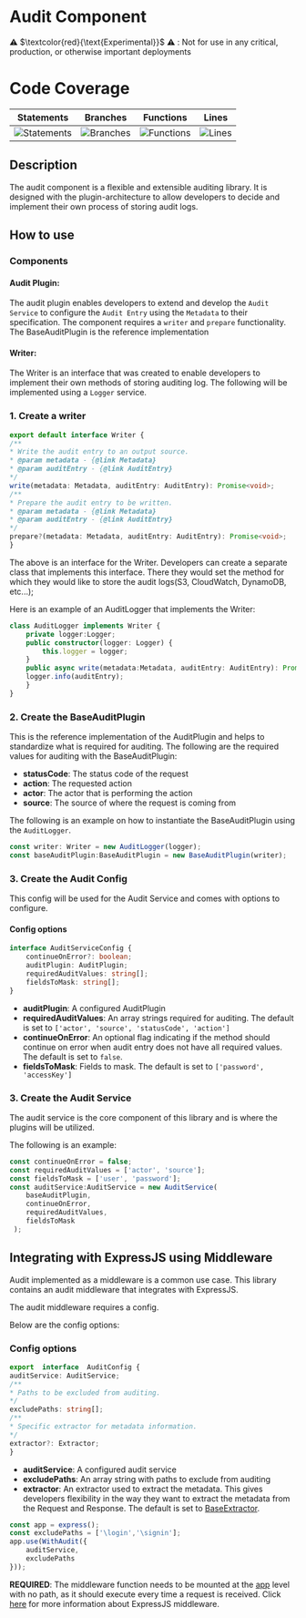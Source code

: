 # Audit Component 

⚠️ $\textcolor{red}{\text{Experimental}}$ ⚠️ : Not for use in any critical, production, or otherwise important deployments

# Code Coverage
| Statements                  | Branches                | Functions                 | Lines             |
| --------------------------- | ----------------------- | ------------------------- | ----------------- |
| ![Statements](https://img.shields.io/badge/statements-97.01%25-brightgreen.svg?style=flat) | ![Branches](https://img.shields.io/badge/branches-92.3%25-brightgreen.svg?style=flat) | ![Functions](https://img.shields.io/badge/functions-100%25-brightgreen.svg?style=flat) | ![Lines](https://img.shields.io/badge/lines-98.43%25-brightgreen.svg?style=flat) |

## Description
The audit component is a flexible and extensible auditing library. It is designed with the plugin-architecture to allow developers to decide and implement their own process of storing audit logs.

## How to use
### Components

#### Audit Plugin:
The audit plugin enables developers to extend and develop the `Audit Service` to configure the `Audit Entry` using the `Metadata` to their specification. The component requires a `writer` and `prepare` functionality. The BaseAuditPlugin is the reference implementation 

#### Writer:
The Writer is an interface that was created to enable developers to implement their own methods of storing auditing log. The following will be implemented using a `Logger` service.

### 1. Create a writer
```ts
export default interface Writer {  
/**  
* Write the audit entry to an output source.  
* @param metadata - {@link Metadata}  
* @param auditEntry - {@link AuditEntry}  
*/  
write(metadata: Metadata, auditEntry: AuditEntry): Promise<void>;  
/**  
* Prepare the audit entry to be written.  
* @param metadata - {@link Metadata}  
* @param auditEntry - {@link AuditEntry}  
*/  
prepare?(metadata: Metadata, auditEntry: AuditEntry): Promise<void>;  
}
```

The above is an interface for the Writer. Developers can create a separate class that implements this interface. There they would set the method for which they would like to store the audit logs(S3, CloudWatch, DynamoDB, etc...);  
  
Here is an example of an AuditLogger that implements the Writer:  
```ts
class AuditLogger implements Writer {  
    private logger:Logger;  
    public constructor(logger: Logger) {  
        this.logger = logger;  
    }  
    public async write(metadata:Metadata, auditEntry: AuditEntry): Promise<void> {  
    logger.info(auditEntry);  
    }  
}
```
### 2. Create the BaseAuditPlugin
This is the reference implementation of the AuditPlugin and helps to standardize what is required for auditing. The following are the required values for auditing with the BaseAuditPlugin:

- **statusCode**: The status code of the request
- **action**:  The requested action 
- **actor**:  The actor that is performing the action
- **source**:  The source of where the request is coming from

The following is an example on how to instantiate the BaseAuditPlugin using the `AuditLogger`.
```ts
const writer: Writer = new AuditLogger(logger);  
const baseAuditPlugin:BaseAuditPlugin = new BaseAuditPlugin(writer);
```

### 3. Create the Audit Config
This config will be used for the Audit Service and comes with options to configure.

#### Config options
```ts
interface AuditServiceConfig {
	continueOnError?: boolean;
	auditPlugin: AuditPlugin;
	requiredAuditValues: string[];
	fieldsToMask: string[];
}
```
- **auditPlugin**:  A configured AuditPlugin
- **requiredAuditValues**: An array strings required for auditing. The default is set to `['actor', 'source', 'statusCode', 'action']`
- **continueOnError**: An optional flag indicating if the method should continue on error when audit entry does not have all required values. The default is set to `false`.
- **fieldsToMask**: Fields to mask. The default is set to `['password', 'accessKey']`

### 3. Create the Audit Service
The audit service is the core component of this library and is where the plugins will be utilized.

The following is an example:
```ts
const continueOnError = false;
const requiredAuditValues = ['actor', 'source'];
const fieldsToMask = ['user', 'password'];
const auditService:AuditService = new AuditService(
	baseAuditPlugin, 
	continueOnError,
	requiredAuditValues,
	fieldsToMask
 );
```

## Integrating with ExpressJS using Middleware
Audit implemented as a middleware is a common use case. This library contains an audit middleware that integrates with ExpressJS.

The audit middleware requires a config. 

Below are the config options:
### Config options
```ts
export  interface  AuditConfig {
auditService: AuditService;
/**
* Paths to be excluded from auditing.
*/
excludePaths: string[];
/**
* Specific extractor for metadata information.
*/
extractor?: Extractor;
}
```
- **auditService**: A configured audit service
- **excludePaths**: An array string with paths to exclude from auditing
- **extractor**: An extractor used to extract the metadata. This gives developers flexibility in the way they want to extract the metadata from the Request and Response. The default is set to [BaseExtractor](https://github.com/aws-solutions/solution-spark-on-aws/blob/main/workbench-core/audit/src/baseExtractor.ts).
```ts
const app = express();
const excludePaths = ['\login','\signin'];
app.use(WithAudit({
	auditService,
	excludePaths
}));
```
**REQUIRED**: The middleware function needs to be mounted at the [app](https://expressjs.com/en/guide/using-middleware.html#middleware.application) level with no path, as it should execute every time a request is received. Click [here](https://expressjs.com/en/guide/using-middleware.html) for more information about ExpressJS middleware.